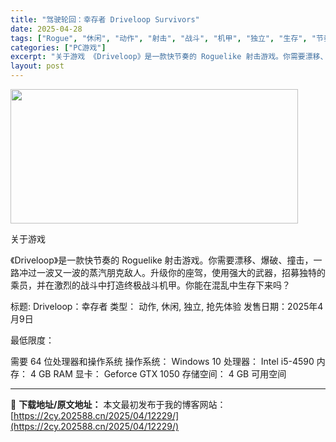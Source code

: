 ```yaml
---
title: "驾驶轮回：幸存者 Driveloop Survivors"
date: 2025-04-28
tags: ["Rogue", "休闲", "动作", "射击", "战斗", "机甲", "独立", "生存", "节奏", "蒸汽朋克"]
categories: ["PC游戏"]
excerpt: "关于游戏 《Driveloop》是一款快节奏的 Roguelike 射击游戏。你需要漂移、爆破、撞击，一路冲过一波又一波的蒸汽朋克敌人。升级你的座驾，使用强大的武器，招募独特的乘员，并在激烈的战斗中打造终极战斗机甲。你能在混乱中生存下来吗？ 标题: Driveloop：幸存者 类型： 动作, 休闲,&hellip;"
layout: post
---
```


<img class="aligncenter size-full wp-image-12235" src="https://2cy.202588.cn/wp-content/uploads/2025/04/2025042803192877.webp" alt="" width="460" height="215" />

关于游戏

《Driveloop》是一款快节奏的 Roguelike 射击游戏。你需要漂移、爆破、撞击，一路冲过一波又一波的蒸汽朋克敌人。升级你的座驾，使用强大的武器，招募独特的乘员，并在激烈的战斗中打造终极战斗机甲。你能在混乱中生存下来吗？

标题: Driveloop：幸存者
类型： 动作, 休闲, 独立, 抢先体验
发售日期：2025年4月9日

最低限度：

需要 64 位处理器和操作系统
操作系统： Windows 10
处理器： Intel i5-4590
内存： 4 GB RAM
显卡： Geforce GTX 1050
存储空间： 4 GB 可用空间

---
📖 **下载地址/原文地址：** 本文最初发布于我的博客网站：[https://2cy.202588.cn/2025/04/12229/](https://2cy.202588.cn/2025/04/12229/)
